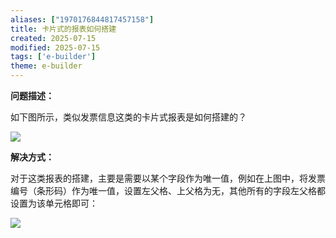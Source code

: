 ```yaml
---
aliases: ["1970176844817457158"]
title: 卡片式的报表如何搭建
created: 2025-07-15
modified: 2025-07-15
tags: ['e-builder']
theme: e-builder
---
```


**问题描述：**

如下图所示，类似发票信息这类的卡片式报表是如何搭建的？

![](https://myhelpdoc.oss-cn-heyuan.aliyuncs.com/mdimages/f6d877325dba3bed2dcec0bf5526518e.jpg)

**解决方式：**

对于这类报表的搭建，主要是需要以某个字段作为唯一值，例如在上图中，将发票编号（条形码）作为唯一值，设置左父格、上父格为无，其他所有的字段左父格都设置为该单元格即可：

![](https://myhelpdoc.oss-cn-heyuan.aliyuncs.com/mdimages/231876103d5dde37ca4c94ad98c19f9c.jpg)

